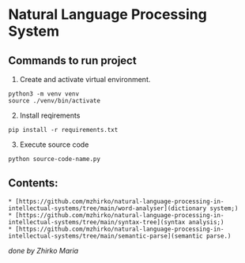 # Natural Language Processing System

## Commands to run project

1. Create and activate virtual environment.

```terminal
python3 -m venv venv
source ./venv/bin/activate
```

2. Install reqirements

```terminal
pip install -r requirements.txt
```

3. Execute source code

```terminal
python source-code-name.py
```

## Contents:
    * [https://github.com/mzhirko/natural-language-processing-in-intellectual-systems/tree/main/word-analyser](dictionary system;)
    * [https://github.com/mzhirko/natural-language-processing-in-intellectual-systems/tree/main/syntax-tree](syntax analysis;)
    * [https://github.com/mzhirko/natural-language-processing-in-intellectual-systems/tree/main/semantic-parse](semantic parse.)
_done by Zhirko Maria_
